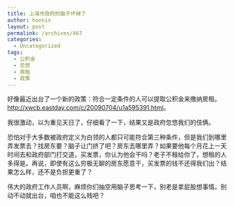 ```yaml
---
title: 上海市政府的脑子坏掉了
author: honnix
layout: post
permalink: /archives/467
categories:
  - Uncategorized
tags:
  - 公积金
  - 忽悠
  - 房租
  - 政策
---
```

好像最近出台了一个新的政策：符合一定条件的人可以提取公积金来缴纳房租。<a href="http://xwcb.eastday.com/c/20090704/u1a595391.html" target="_blank">http://xwcb.eastday.com/c/20090704/u1a595391.html</a>。

我很激动，以为重见天日了，仔细看了一下，结果又是政府忽悠我们的伎俩。

恐怕对于大多数被政府定义为白领的人都只可能符合第三种条件，但是我们到哪里弄发票去？找房东要？脑子让门挤了吧？房东去哪里弄？如果要他每个月花上一天时间去和政府部门打交道，买发票，你认为他会干吗？老子不租给你了，想租的人多得是。再说，即使有这么穷极无聊的房东愿意干，买发票的钱不还得我们出？结果怎么样，还不是负担更重了？

伟大的政府工作人员啊，麻烦你们抽空用脑子思考一下，别老是拿屁股想事情。别动不动就出台，咱也不能这么贱吧？